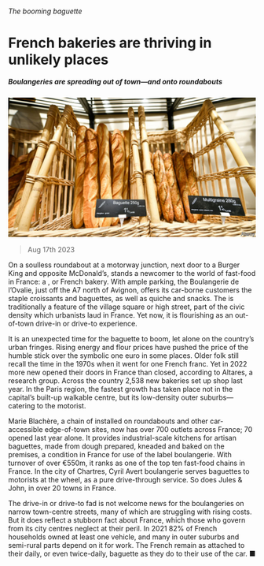 ###### The booming baguette

# French bakeries are thriving in unlikely places 

##### Boulangeries are spreading out of town—and onto roundabouts 

![image](images/20230819_EUP507.jpg) 

> Aug 17th 2023 

On a soulless roundabout at a motorway junction, next door to a Burger King and opposite McDonald’s, stands a newcomer to the world of fast-food in France: a , or French bakery. With ample parking, the Boulangerie de l’Ovalie, just off the A7 north of Avignon, offers its car-borne customers the staple croissants and baguettes, as well as quiche and snacks. The  is traditionally a feature of the village square or high street, part of the civic density which urbanists laud in France. Yet now, it is flourishing as an out-of-town drive-in or drive-to experience.

It is an unexpected time for the baguette to boom, let alone on the country’s urban fringes. Rising energy and flour prices have pushed the price of the humble stick over the symbolic one euro in some places. Older folk still recall the time in the 1970s when it went for one French franc. Yet in 2022 more new  opened their doors in France than closed, according to Altares, a research group. Across the country 2,538 new bakeries set up shop last year. In the Paris region, the fastest growth has taken place not in the capital’s built-up walkable centre, but its low-density outer suburbs—catering to the motorist.

Marie Blachère, a chain of  installed on roundabouts and other car-accessible edge-of-town sites, now has over 700 outlets across France; 70 opened last year alone. It provides industrial-scale kitchens for artisan baguettes, made from dough prepared, kneaded and baked on the premises, a condition in France for use of the label boulangerie. With turnover of over €550m, it ranks as one of the top ten fast-food chains in France. In the city of Chartres, Cyril Avert boulangerie serves baguettes to motorists at the wheel, as a pure drive-through service. So does Jules &amp; John, in over 20 towns in France.

The drive-in or drive-to fad is not welcome news for the boulangeries on narrow town-centre streets, many of which are struggling with rising costs. But it does reflect a stubborn fact about France, which those who govern from its city centres neglect at their peril. In 2021 82% of French households owned at least one vehicle, and many in outer suburbs and semi-rural parts depend on it for work. The French remain as attached to their daily, or even twice-daily, baguette as they do to their use of the car. ■

